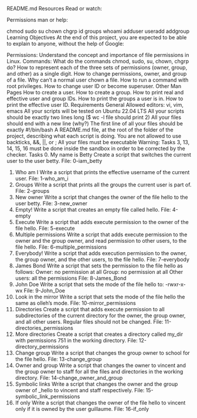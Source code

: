 README.md
Resources
Read or watch:

Permissions
man or help:

chmod
sudo
su
chown
chgrp
id
groups
whoami
adduser
useradd
addgroup
Learning Objectives
At the end of this project, you are expected to be able to explain to anyone, without the help of Google:

Permissions: Understand the concept and importance of file permissions in Linux.
Commands:
What do the commands chmod, sudo, su, chown, chgrp do?
How to represent each of the three sets of permissions (owner, group, and other) as a single digit.
How to change permissions, owner, and group of a file.
Why can’t a normal user chown a file.
How to run a command with root privileges.
How to change user ID or become superuser.
Other Man Pages
How to create a user.
How to create a group.
How to print real and effective user and group IDs.
How to print the groups a user is in.
How to print the effective user ID.
Requirements
General
Allowed editors: vi, vim, emacs
All your scripts will be tested on Ubuntu 22.04 LTS
All your scripts should be exactly two lines long ($ wc -l file should print 2)
All your files should end with a new line (why?)
The first line of all your files should be exactly #!/bin/bash
A README.md file, at the root of the folder of the project, describing what each script is doing.
You are not allowed to use backticks, &&, ||, or ;
All your files must be executable
Warning: Tasks 3, 13, 14, 15, 16 must be done inside the sandbox in order to be corrected by the checker.
Tasks
0. My name is Betty
Create a script that switches the current user to the user betty.
File: 0-iam_betty
1. Who am I
Write a script that prints the effective username of the current user.
File: 1-who_am_i
2. Groups
Write a script that prints all the groups the current user is part of.
File: 2-groups
3. New owner
Write a script that changes the owner of the file hello to the user betty.
File: 3-new_owner
4. Empty!
Write a script that creates an empty file called hello.
File: 4-empty
5. Execute
Write a script that adds execute permission to the owner of the file hello.
File: 5-execute
6. Multiple permissions
Write a script that adds execute permission to the owner and the group owner, and read permission to other users, to the file hello.
File: 6-multiple_permissions
7. Everybody!
Write a script that adds execution permission to the owner, the group owner, and the other users, to the file hello.
File: 7-everybody
8. James Bond
Write a script that sets the permission to the file hello as follows:
Owner: no permission at all
Group: no permission at all
Other users: all the permissions
File: 8-James_Bond
9. John Doe
Write a script that sets the mode of the file hello to:
-rwxr-x-wx
File: 9-John_Doe
10. Look in the mirror
Write a script that sets the mode of the file hello the same as olleh’s mode.
File: 10-mirror_permissions
11. Directories
Create a script that adds execute permission to all subdirectories of the current directory for the owner, the group owner, and all other users. Regular files should not be changed.
File: 11-directories_permissions
12. More directories
Create a script that creates a directory called my_dir with permissions 751 in the working directory.
File: 12-directory_permissions
13. Change group
Write a script that changes the group owner to school for the file hello.
File: 13-change_group
14. Owner and group
Write a script that changes the owner to vincent and the group owner to staff for all the files and directories in the working directory.
File: 14-change_owner_and_group
15. Symbolic links
Write a script that changes the owner and the group owner of _hello to vincent and staff respectively.
File: 15-symbolic_link_permissions
16. If only
Write a script that changes the owner of the file hello to vincent only if it is owned by the user guillaume.
File: 16-if_only
